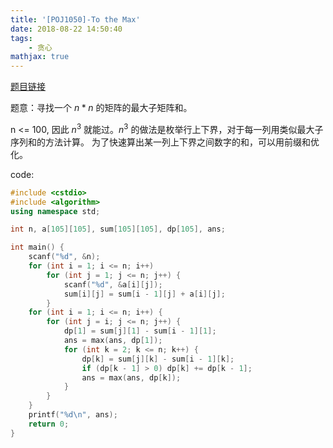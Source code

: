 ```yaml
---
title: '[POJ1050]-To the Max'
date: 2018-08-22 14:50:40
tags: 
    - 贪心
mathjax: true
---
```


[题目链接](https://vjudge.net/problem/POJ-1050)

题意：寻找一个 $n * n$ 的矩阵的最大子矩阵和。

n <= 100, 因此 $n^3$ 就能过。$n^3$ 的做法是枚举行上下界，对于每一列用类似最大子序列和的方法计算。
为了快速算出某一列上下界之间数字的和，可以用前缀和优化。

code:
``` c++
#include <cstdio>
#include <algorithm>
using namespace std;

int n, a[105][105], sum[105][105], dp[105], ans;

int main() {
    scanf("%d", &n);
    for (int i = 1; i <= n; i++)
        for (int j = 1; j <= n; j++) {
            scanf("%d", &a[i][j]);
            sum[i][j] = sum[i - 1][j] + a[i][j];
        }
    for (int i = 1; i <= n; i++) {
        for (int j = i; j <= n; j++) {
            dp[1] = sum[j][1] - sum[i - 1][1];
            ans = max(ans, dp[1]);
            for (int k = 2; k <= n; k++) {
                dp[k] = sum[j][k] - sum[i - 1][k];
                if (dp[k - 1] > 0) dp[k] += dp[k - 1];
                ans = max(ans, dp[k]);
            }
        }
    }
    printf("%d\n", ans);
    return 0;
}
```